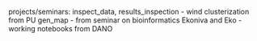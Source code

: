 projects/seminars:
inspect_data, results_inspection - wind clusterization from PU
gen_map - from seminar on bioinformatics
Ekoniva and Eko - working notebooks from DANO
